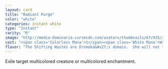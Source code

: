 ```yaml
---
layout: card
title: "Radiant Purge"
color: "white"
categories: instant white
type: "Instant"
rarity: "R"
image: "http://media-dominaria.cursecdn.com/avatars/thumbnails/67/915/200/283/635609355391790283.png"
cost: "<span class='Colorless Mana'>1</span><span class='White Mana'>W</span>"
flavor: "The Shifting Wastes are Dromoka&#x27;s domain.  She will not tolerate intruders."
---
```


Exile target multicolored creature or multicolored enchantment.
